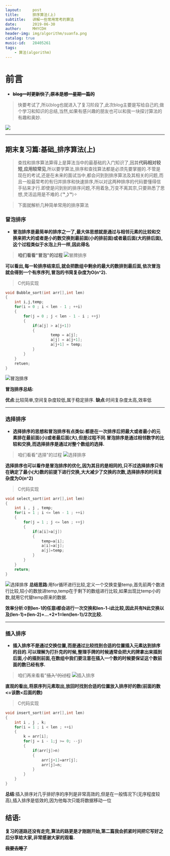 ```yaml
---
layout:     post
title:      排序算法(上)
subtitle:   讲解一些常用常考的算法
date:       2019-06-30
author:     MHYCDH
header-img: img/algorithm/suanfa.png
catalog: true
music-id:   28405261
tags:
    - 算法(algorithm)
---
```


# 前言
- **~~blog一时更新快了,原本是想一星期一篇的~~**
>快要考试了,所以blog也就进入了复习阶段了,此次blog主要是写给自己的,做个学习和知识的总结,当然,如果有感兴趣的朋友也可以和我一块探讨算法的有趣和奥妙.

![](https://github.com/MHYCDH/MHYCDH.github.io/blob/master/img/hardwork/wirte17.gif?raw=true)

----

## 期末复习篇:基础_排序算法(上)

>查找和排序算法算得上是算法当中的最基础的入门知识了,因其**代码相对较短,应用较常见**,所以要学算法,排序和查找算法都是必须先要掌握的.不管是现在的考试,还是在未来的面试当中,都会问到到排序算法及其相关的问题,而且一般最常考的有归并排序和快速排序,所以对这两种排序的代码要懂得信手拈来才行.即使是问到别的排序问题,不用着急,万变不离其宗,只要熟悉了思想,灵活运用是不难的.( ͡° ͜ʖ ͡°)✧

>下面就解析几种简单常用的排序算法

### 冒泡排序
- **冒泡排序是最简单的排序之一了,最大体思想就是通过与相邻元素的比较和交换来把大的或者是小的数交换到最前面(小的排前面)或者最后面(大的排后面),这个过程类似于水泡上升一样,因此得名**
>**咱们看看"冒泡"的过程**
![冒牌排序](https://github.com/MHYCDH/MHYCDH.github.io/blob/master/img/algorithm/Bubble_sort.gif?raw=true "冒泡排序")

**可以看出,每一轮排序结束后,就会把数组中剩余的最大的数排到最后面,依次冒泡就会得到一个有序序列,冒泡的书简复杂度为O(n^2).**
>C代码实现
```c
void Bubble_sort(int arr[],int len)
{
    int i,j,temp;
    for(i = 0 ; i < len - 1 ; ++i)
    {
        for(j = 0 ; j < len - 1 - i ; ++j)
        {
            if(a[j] > a[j+1])
            {
                    temp = a[j];
                    a[j] = a[j+1];
                    a[j+1] = temp;
            }
        }
    }
    retuen;
}
```
![冒泡排序](https://github.com/MHYCDH/MHYCDH.github.io/blob/master/img/algorithm/bubble_sort2.png?raw=true)

**冒泡排序总结:**

**优点**:比较简单,空间复杂度较低,属于稳定排序.  **缺点**:时间复杂度太高,效率低

***

### 选择排序
- **选择排序的思想和冒泡排序有点类似:都是在一次排序后把最大或者最小的元素排在最前面(小)或者最后面(大),但是过程不同.冒泡排序是通过相邻数字的比较和交换,而选择排序是通过对整个数组的选择.**
>咱们看看"选择"的过程
![选择排序](https://github.com/MHYCDH/MHYCDH.github.io/blob/master/img/algorithm/select_sort.gif?raw=true "选择排序")

**选择排序也可以看作是冒泡排序的优化,因为其目的是相同的,只不过选择排序只有在确定了最小(大)数的前提下进行交换,大大减少了交换的次数,选择排序的时间复杂度为O(n^2)**
>C代码实现
```c
void select_sort(int arr[],int len)
{
    int i , j , temp;
    for(i = 1 ; i <= len - 1 ; ++i)
    {
        for(j = 1 ; j <= len ; ++j)
        {
            if(a[i]>a[j])
            {
                temp=a[i];
                a[i]=a[j];
                a[j]=temp;
            }
        }
    }
    return;
}
```
![选择排序](https://github.com/MHYCDH/MHYCDH.github.io/blob/master/img/algorithm/select_sort2.png?raw=true)
**总结思路**:用for循环进行比较,定义一个交换变量temp,首先前两个数进行比较,较小的数放进temp,temp在于剩下的数组进行比较,如果出现比temp小的数,就用它代替temp原来的数据.

**效率分析**:**0到len-1的任意i都会进行一次交换和len-1-i此比较,因此共有N此交换以及(len-1)+(len-2)+...+2+1=len(len-1)/2次比较.**

***

### 插入排序
- **插入排序不是通过交换位置,而是通过比较找到合适的位置插入元素达到排序的目的.可以理解为打扑克的时候,整理手牌的时候通常会把大的牌拿出来插到后面,小的插到前面,在数组中我们要注意在插入一个数的时候要保证这个数前面的数已经有序.**
>咱们再来看看"~~插入"的过程~~
![插入排序](https://github.com/MHYCDH/MHYCDH.github.io/blob/master/img/algorithm/insert_sort.gif?raw=true "插入排序")

**直观的看出,将原序列元素取出,放回时找到合适的位置放入排序好的数(前面的数<=该数<后面的数)**

>C代码实现
```c
void insert_sort(int arr[],int len)
{
    int i , j , k;
    for(i = 1 ; i < len ; ++i)
    {
        k = arr[i];
        for(j = i - 1;j >= 0; --j)
        {
            if(arr[j]>n)
            {
                arr[j+1]=arr[j];
                arr[j]=n;
            }
        }
    }
}
```
**总结**:插入排序对几乎排好序的序列是非常高效的,但是在一般情况下(无序程度较高),插入排序是低效的,因为他每次只能将数据移动一位

## 结语:
**复习的道路还没有走完,算法的路更是才刚刚开始,第二篇我会抓紧时间把它写好之后分享给大家,非常感谢大家的观看.**

**~~我要去睡了~~**
